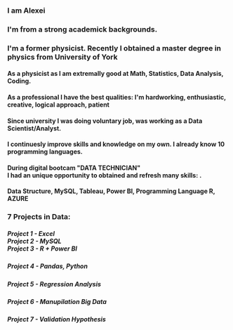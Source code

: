 <h3>  I am Alexei</h3> 
<h3> I'm from a strong academick backgrounds.</h3>
<h3>I'm a former physicist. Recently I obtained a master degree in physics from University of York</h3>
<h4>As a physicist as I am extremally good at Math, Statistics, Data Analysis, Coding. </h4>
<h4>As a professional I have the best qualities: I'm hardworking, enthusiastic, creative, logical approach, patient</h4>
<h4>Since university I was doing voluntary job, was working as a Data Scientist/Analyst.</h4>
<h4>I continuesly improve skills and knowledge on my own. I already know 10 programming languages.</h4>
<h4> During digital bootcam "DATA TECHNICIAN" <br>I had an unique opportunity to obtained and refresh many skills: . </h4>
<h4>Data Structure, MySQL, Tableau, Power BI, Programming Language R, AZURE </h4>
<h3> 7 Projects in Data:</h3>
<h5>Project 1 - Excel <br>Project 2 - MySQL<br>Project 3 - R + Power BI  </h5>


<h5>Project 4 - Pandas, Python </h5>
<h5>Project 5 - Regression Analysis </h5>
<h5>Project 6 - Manupilation Big Data </h5>
<h5>Project 7 - Validation Hypothesis</h5>


<!--
**Alek20s/Alek20s** is a ✨ _special_ ✨ repository because its `README.md` (this file) appears on your GitHub profile.

Here are some ideas to get you started:

- 🔭 I’m currently working on ...
- 🌱 I’m currently learning ...
- 👯 I’m looking to collaborate on ...
- 🤔 I’m looking for help with ...
- 💬 Ask me about ...
- 📫 How to reach me: ...
- 😄 Pronouns: ...
- ⚡ Fun fact: ...
-->
